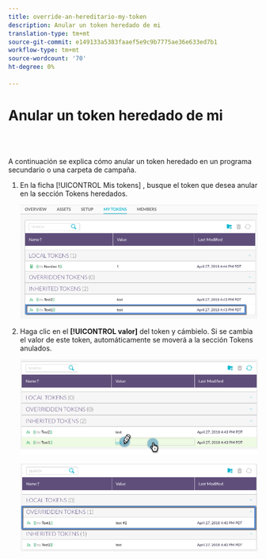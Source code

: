 ```yaml
---
title: override-an-hereditario-my-token
description: Anular un token heredado de mi
translation-type: tm+mt
source-git-commit: e149133a5383faaef5e9c9b7775ae36e633ed7b1
workflow-type: tm+mt
source-wordcount: '70'
ht-degree: 0%

---
```



# Anular un token heredado de mi

<br> 

A continuación se explica cómo anular un token heredado en un programa secundario o una carpeta de campaña.

1. En la ficha [!UICONTROL Mis tokens] , busque el token que desea anular en la sección Tokens  heredados.

   ![Imagen uno](/help/sky/assets/my-tokens/override-an-inherited-my-token/override-an-inherited-my-token-1.png)

1. Haga clic en el **[!UICONTROL valor]** del token y cámbielo. Si se cambia el valor de este token, automáticamente se moverá a la sección Tokens  anulados.

   ![Imagen dos](/help/sky/assets/my-tokens/override-an-inherited-my-token/override-an-inherited-my-token-2.png)

   ![Imagen tres](/help/sky/assets/my-tokens/override-an-inherited-my-token/override-an-inherited-my-token-3.png)